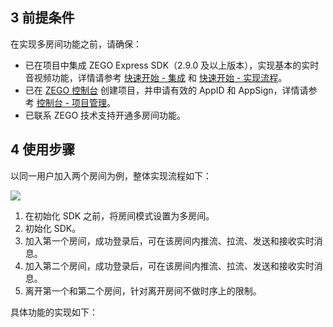## 3 前提条件

在实现多房间功能之前，请确保：
- 已在项目中集成 ZEGO Express SDK（2.9.0 及以上版本），实现基本的实时音视频功能，详情请参考 [快速开始 - 集成](!Integration/SDK_Integration) 和 [快速开始 - 实现流程](!Integration/Solution_Implementation)。
- 已在 [ZEGO 控制台](https://console.zego.im) 创建项目，并申请有效的 AppID 和 AppSign，详情请参考 [控制台 - 项目管理](#1265)。
- 已联系 ZEGO 技术支持开通多房间功能。


## 4 使用步骤

以同一用户加入两个房间为例，整体实现流程如下：

![](https://doc-media.zego.im/sdk-doc/Pics/Common/MultiRoom/MultiRoom.png)

1. 在初始化 SDK 之前，将房间模式设置为多房间。
2. 初始化 SDK。
3. 加入第一个房间，成功登录后，可在该房间内推流、拉流、发送和接收实时消息。
4. 加入第二个房间，成功登录后，可在该房间内推流、拉流、发送和接收实时消息。
5. 离开第一个和第二个房间，针对离开房间不做时序上的限制。

具体功能的实现如下：
